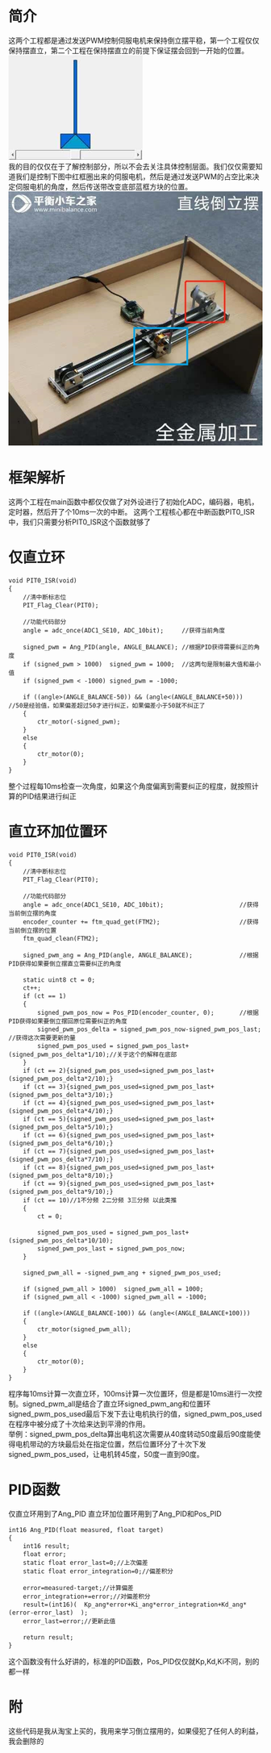 # 简介
这两个工程都是通过发送PWM控制伺服电机来保持倒立摆平稳，第一个工程仅仅保持摆直立，第二个工程在保持摆直立的前提下保证摆会回到一开始的位置。  
![倒立摆示意图](./img/倒立摆示意图.png)  
我的目的仅仅在于了解控制部分，所以不会去关注具体控制层面。我们仅仅需要知道我们是控制下图中红框圈出来的伺服电机，然后是通过发送PWM的占空比来决定伺服电机的角度，然后传送带改变底部蓝框方块的位置。
![倒立摆具体图](./img/倒立摆具体图.jpg)  
# 框架解析
这两个工程在main函数中都仅仅做了对外设进行了初始化ADC，编码器，电机，定时器，然后开了个10ms一次的中断。
这两个工程核心都在中断函数PIT0_ISR中，我们只需要分析PIT0_ISR这个函数就够了
# 仅直立环
```
void PIT0_ISR(void)
{
    //清中断标志位
    PIT_Flag_Clear(PIT0);

    //功能代码部分
    angle = adc_once(ADC1_SE10, ADC_10bit);     //获得当前角度

    signed_pwm = Ang_PID(angle, ANGLE_BALANCE); //根据PID获得需要纠正的角度
    if (signed_pwm > 1000)  signed_pwm = 1000;  //这两句是限制最大值和最小值
    if (signed_pwm < -1000) signed_pwm = -1000;

    if ((angle>(ANGLE_BALANCE-50)) && (angle<(ANGLE_BALANCE+50)))           //50是经验值，如果偏差超过50才进行纠正，如果偏差小于50就不纠正了
    {
        ctr_motor(-signed_pwm);
    }
    else
    {
        ctr_motor(0);
    }
}
```
整个过程每10ms检查一次角度，如果这个角度偏离到需要纠正的程度，就按照计算的PID结果进行纠正
# 直立环加位置环
```
void PIT0_ISR(void)
{
    //清中断标志位
    PIT_Flag_Clear(PIT0);

    //功能代码部分
    angle = adc_once(ADC1_SE10, ADC_10bit);                     //获得当前倒立摆的角度
    encoder_counter += ftm_quad_get(FTM2);                      //获得当前倒立摆的位置
    ftm_quad_clean(FTM2);

    signed_pwm_ang = Ang_PID(angle, ANGLE_BALANCE);             //根据PID获得如果要倒立摆直立需要纠正的角度

    static uint8 ct = 0;
    ct++;
    if (ct == 1)
    {
        signed_pwm_pos_now = Pos_PID(encoder_counter, 0);       //根据PID获得如果要倒立摆回原位需要纠正的角度
        signed_pwm_pos_delta = signed_pwm_pos_now-signed_pwm_pos_last;  //获得这次需要更新的量
        signed_pwm_pos_used = signed_pwm_pos_last+(signed_pwm_pos_delta*1/10);//关于这个的解释在底部
    }
    if (ct == 2){signed_pwm_pos_used=signed_pwm_pos_last+(signed_pwm_pos_delta*2/10);}
    if (ct == 3){signed_pwm_pos_used=signed_pwm_pos_last+(signed_pwm_pos_delta*3/10);}
    if (ct == 4){signed_pwm_pos_used=signed_pwm_pos_last+(signed_pwm_pos_delta*4/10);}
    if (ct == 5){signed_pwm_pos_used=signed_pwm_pos_last+(signed_pwm_pos_delta*5/10);}
    if (ct == 6){signed_pwm_pos_used=signed_pwm_pos_last+(signed_pwm_pos_delta*6/10);}
    if (ct == 7){signed_pwm_pos_used=signed_pwm_pos_last+(signed_pwm_pos_delta*7/10);}
    if (ct == 8){signed_pwm_pos_used=signed_pwm_pos_last+(signed_pwm_pos_delta*8/10);}
    if (ct == 9){signed_pwm_pos_used=signed_pwm_pos_last+(signed_pwm_pos_delta*9/10);}
    if (ct == 10)//1不分频 2二分频 3三分频 以此类推
    {
        ct = 0;

        signed_pwm_pos_used = signed_pwm_pos_last+(signed_pwm_pos_delta*10/10);
        signed_pwm_pos_last = signed_pwm_pos_now;
    }

    signed_pwm_all = -signed_pwm_ang + signed_pwm_pos_used;

    if (signed_pwm_all > 1000)  signed_pwm_all = 1000;
    if (signed_pwm_all < -1000) signed_pwm_all = -1000;

    if ((angle>(ANGLE_BALANCE-100)) && (angle<(ANGLE_BALANCE+100)))
    {
        ctr_motor(signed_pwm_all);
    }
    else
    {
        ctr_motor(0);
    }
}
```
程序每10ms计算一次直立环，100ms计算一次位置环，但是都是10ms进行一次控制。signed_pwm_all是结合了直立环signed_pwm_ang和位置环signed_pwm_pos_used最后下发下去让电机执行的值，signed_pwm_pos_used在程序中被分成了十次给来达到平滑的作用。  
举例：signed_pwm_pos_delta算出电机这次需要从40度转动50度最后90度能使得电机带动的方块最后处在指定位置，然后位置环分了十次下发signed_pwm_pos_used，让电机转45度，50度一直到90度。
# PID函数
仅直立环用到了Ang_PID
直立环加位置环用到了Ang_PID和Pos_PID
```
int16 Ang_PID(float measured, float target)
{
    int16 result;
    float error;
    static float error_last=0;//上次偏差
    static float error_integration=0;//偏差积分

    error=measured-target;//计算偏差
    error_integration+=error;//对偏差积分
    result=(int16)(  Kp_ang*error+Ki_ang*error_integration+Kd_ang*(error-error_last)  );
    error_last=error;//更新此值

    return result;
}
```
这个函数没有什么好讲的，标准的PID函数，Pos_PID仅仅就Kp,Kd,Ki不同，别的都一样
# 附
这些代码是我从淘宝上买的，我用来学习倒立摆用的，如果侵犯了任何人的利益，我会删除的  
